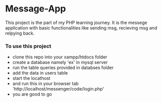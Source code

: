 # Message-App
This project is the part of my PHP learning journey. It is the messege application with basic functionalities like sending msg, recieving msg and relpying back.

### To use this project 
- clone this repo into your xampp/htdocs folder
- create a database namely 'ex' in mysql server
- run the table queries provided in databses folder
- add the data in users table
- start the locathost
- and run this in your browser tab 'http://localhost/messenger/code/login.php'
- you are good to go
